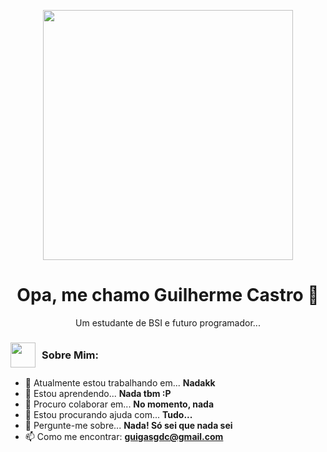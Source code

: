 
<p align="center">
  <img src="https://imgs.search.brave.com/QyjzOpLlPVwPa_geysObxyAPGOaPZ9mmv2WCQ5_Qf0A/rs:fit:860:0:0:0/g:ce/aHR0cHM6Ly9pLnBp/bmltZy5jb20vb3Jp/Z2luYWxzLzcyLzA0/LzI2LzcyMDQyNmEz/ZDE4M2UzYmQ2YWVi/YmJhNWE0MGNmMzY4/LmpwZw" width="400px" />
</p>

<h1 align="center">Opa, me chamo Guilherme Castro 👋</h1>

<p align="center">
  Um estudante de BSI e futuro programador... 
</p>

 
 <h3 style="display: flex; align-items: center;">
  <img src="https://imgs.search.brave.com/PD5rFU3m4TI6e1UFn5c4ak_BKaOGysQDXDwQHkMn7kM/rs:fit:860:0:0:0/g:ce/aHR0cHM6Ly9tZWRp/YS50ZW5vci5jb20v/OGpKR2NNazNERU1B/QUFBbS9nb3JpbGxh/ei0yZC53ZWJw" width="40" style="margin-right: 10px;" />
  Sobre Mim:
</h3>

- 🔭 Atualmente estou trabalhando em... **Nadakk**
- 🌱 Estou aprendendo... **Nada tbm :P**
- 👯 Procuro colaborar em... **No momento, nada**
- 🤔 Estou procurando ajuda com... **Tudo...**
- 💬 Pergunte-me sobre... **Nada! Só sei que nada sei**
- 📫 Como me encontrar: **guigasgdc@gmail.com**

